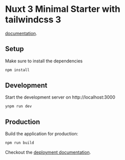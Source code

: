 # Nuxt 3 Minimal Starter with tailwindcss 3

[documentation](https://v3.nuxtjs.org).

## Setup

Make sure to install the dependencies

```bash
npm install
```

## Development

Start the development server on http://localhost:3000

```bash
ynpm run dev
```

## Production

Build the application for production:

```bash
npm run build
```

Checkout the [deployment documentation](https://v3.nuxtjs.org/docs/deployment).

